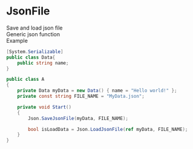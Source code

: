 # JsonFile
Save and load json file
<br>Generic json function</br>
Example
```C#
[System.Serializable]
public class Data{
    public string name;
}
```

```C#
public class A 
{
    private Data myData = new Data() { name = "Hello world!" };
    private const string FILE_NAME = "MyData.json"; 

    private void Start()
    {
        Json.SaveJsonFile(myData, FILE_NAME);

        bool isLoadData = Json.LoadJsonFile(ref myData, FILE_NAME);
    }
}
```
